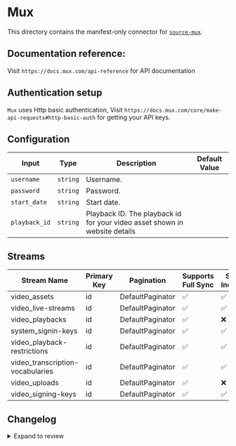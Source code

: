 # Mux
This directory contains the manifest-only connector for [`source-mux`](https://www.mux.com/).

## Documentation reference:
Visit `https://docs.mux.com/api-reference` for API documentation

## Authentication setup
`Mux` uses Http basic authentication, Visit `https://docs.mux.com/core/make-api-requests#http-basic-auth` for getting your API keys.
## Configuration

| Input | Type | Description | Default Value |
|-------|------|-------------|---------------|
| `username` | `string` | Username.  |  |
| `password` | `string` | Password.  |  |
| `start_date` | `string` | Start date.  |  |
| `playback_id` | `string` | Playback ID. The playback id for your video asset shown in website details |  |

## Streams
| Stream Name | Primary Key | Pagination | Supports Full Sync | Supports Incremental |
|-------------|-------------|------------|---------------------|----------------------|
| video_assets | id | DefaultPaginator | ✅ |  ✅  |
| video_live-streams | id | DefaultPaginator | ✅ |  ✅  |
| video_playbacks | id | DefaultPaginator | ✅ |  ❌  |
| system_signin-keys | id | DefaultPaginator | ✅ |  ✅  |
| video_playback-restrictions | id | DefaultPaginator | ✅ |  ✅  |
| video_transcription-vocabularies | id | DefaultPaginator | ✅ |  ✅  |
| video_uploads | id | DefaultPaginator | ✅ |  ❌  |
| video_signing-keys | id | DefaultPaginator | ✅ |  ✅  |

## Changelog

<details>
  <summary>Expand to review</summary>

| Version | Date | Pull Request | Subject |
| ------------------ | ------------ | --- | ---------------- |
| 0.0.21 | 2025-04-05 | [57364](https://github.com/airbytehq/airbyte/pull/57364) | Update dependencies |
| 0.0.20 | 2025-03-29 | [56642](https://github.com/airbytehq/airbyte/pull/56642) | Update dependencies |
| 0.0.19 | 2025-03-22 | [56068](https://github.com/airbytehq/airbyte/pull/56068) | Update dependencies |
| 0.0.18 | 2025-03-08 | [55480](https://github.com/airbytehq/airbyte/pull/55480) | Update dependencies |
| 0.0.17 | 2025-03-01 | [54807](https://github.com/airbytehq/airbyte/pull/54807) | Update dependencies |
| 0.0.16 | 2025-02-22 | [54349](https://github.com/airbytehq/airbyte/pull/54349) | Update dependencies |
| 0.0.15 | 2025-02-15 | [53851](https://github.com/airbytehq/airbyte/pull/53851) | Update dependencies |
| 0.0.14 | 2025-02-08 | [53248](https://github.com/airbytehq/airbyte/pull/53248) | Update dependencies |
| 0.0.13 | 2025-02-01 | [52760](https://github.com/airbytehq/airbyte/pull/52760) | Update dependencies |
| 0.0.12 | 2025-01-25 | [52280](https://github.com/airbytehq/airbyte/pull/52280) | Update dependencies |
| 0.0.11 | 2025-01-18 | [51818](https://github.com/airbytehq/airbyte/pull/51818) | Update dependencies |
| 0.0.10 | 2025-01-11 | [51175](https://github.com/airbytehq/airbyte/pull/51175) | Update dependencies |
| 0.0.9 | 2024-12-28 | [50651](https://github.com/airbytehq/airbyte/pull/50651) | Update dependencies |
| 0.0.8 | 2024-12-21 | [50127](https://github.com/airbytehq/airbyte/pull/50127) | Update dependencies |
| 0.0.7 | 2024-12-14 | [49632](https://github.com/airbytehq/airbyte/pull/49632) | Update dependencies |
| 0.0.6 | 2024-12-12 | [49241](https://github.com/airbytehq/airbyte/pull/49241) | Update dependencies |
| 0.0.5 | 2024-12-11 | [48912](https://github.com/airbytehq/airbyte/pull/48912) | Starting with this version, the Docker image is now rootless. Please note that this and future versions will not be compatible with Airbyte versions earlier than 0.64 |
| 0.0.4 | 2024-11-04 | [48231](https://github.com/airbytehq/airbyte/pull/48231) | Update dependencies |
| 0.0.3 | 2024-10-29 | [47880](https://github.com/airbytehq/airbyte/pull/47880) | Update dependencies |
| 0.0.2 | 2024-10-28 | [47492](https://github.com/airbytehq/airbyte/pull/47492) | Update dependencies |
| 0.0.1 | 2024-09-27 | [45921](https://github.com/airbytehq/airbyte/pull/45921) | Initial release by [@btkcodedev](https://github.com/btkcodedev) via Connector Builder |

</details>
